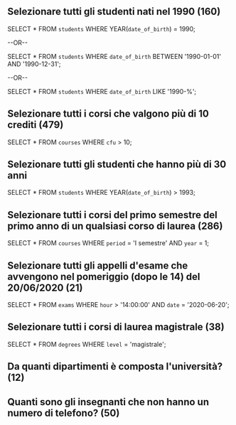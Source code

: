 ## Selezionare tutti gli studenti nati nel 1990 (160)

SELECT * 
FROM `students` 
WHERE YEAR(`date_of_birth`) = 1990;

--OR--

SELECT * 
FROM `students` 
WHERE `date_of_birth` 
BETWEEN '1990-01-01' AND '1990-12-31';

--OR--

SELECT * 
FROM `students` 
WHERE `date_of_birth` 
LIKE '1990-%';

## Selezionare tutti i corsi che valgono più di 10 crediti (479)

SELECT * 
FROM `courses` 
WHERE `cfu` > 10;

## Selezionare tutti gli studenti che hanno più di 30 anni

SELECT * 
FROM `students` 
WHERE YEAR(`date_of_birth`) > 1993;

## Selezionare tutti i corsi del primo semestre del primo anno di un qualsiasi corso di laurea (286)

SELECT * 
FROM `courses` 
WHERE `period` = 'I semestre' 
AND `year` = 1;

## Selezionare tutti gli appelli d'esame che avvengono nel pomeriggio (dopo le 14) del 20/06/2020 (21)

SELECT * 
FROM `exams` 
WHERE `hour` > '14:00:00' 
AND `date` = '2020-06-20';

## Selezionare tutti i corsi di laurea magistrale (38)

SELECT * 
FROM `degrees` 
WHERE `level` = 'magistrale';

## Da quanti dipartimenti è composta l'università? (12)


## Quanti sono gli insegnanti che non hanno un numero di telefono? (50)

